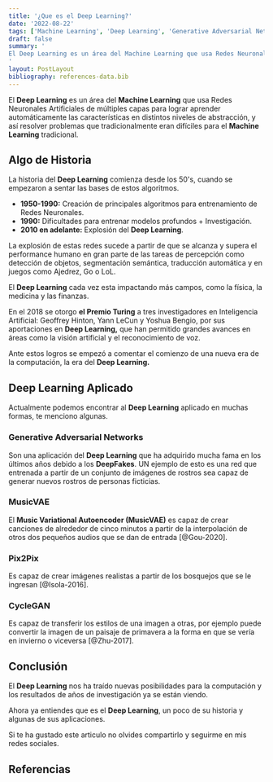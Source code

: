 ```yaml
---
title: '¿Que es el Deep Learning?'
date: '2022-08-22'
tags: ['Machine Learning', 'Deep Learning', 'Generative Adversarial Networks']
draft: false
summary: '
El Deep Learning es un área del Machine Learning que usa Redes Neuronales Artificiales de múltiples capas para lograr aprender automáticamente las características en distintos niveles de abstracción y resolver problemas que tradicionalmente eran difíciles para el Machine Learning.
'
layout: PostLayout
bibliography: references-data.bib
---
```


El **Deep Learning** es un área del **Machine Learning** que usa Redes Neuronales Artificiales de múltiples capas para lograr aprender automáticamente las características en distintos niveles de abstracción, y así resolver problemas que tradicionalmente eran difíciles para el **Machine Learning** tradicional.

## Algo de Historia

La historia del **Deep Learning** comienza desde los 50's, cuando se empezaron a sentar las bases de estos algoritmos.

- **1950-1990:** Creación de principales algoritmos para entrenamiento de Redes Neuronales.
- **1990:** Dificultades para entrenar modelos profundos + Investigación.
- **2010 en adelante:** Explosión del **Deep Learning**.

La explosión de estas redes sucede a partir de que se alcanza y supera el performance humano en gran parte de las tareas de percepción como detección de objetos, segmentación semántica, traducción automática y en juegos como Ajedrez, Go o LoL.

El **Deep Learning** cada vez esta impactando más campos, como la física, la medicina y las finanzas.

En el 2018 se otorgo **el Premio Turing** a tres investigadores en Inteligencia Artificial: Geoffrey Hinton, Yann LeCun y Yoshua Bengio, por sus aportaciones en **Deep Learning,** que han permitido grandes avances en áreas como la visión artificial y el reconocimiento de voz.

Ante estos logros se empezó a comentar el comienzo de una nueva era de la computación, la era del **Deep Learning.**

## Deep Learning Aplicado

Actualmente podemos encontrar al **Deep Learning** aplicado en muchas formas, te menciono algunas.

### Generative Adversarial Networks

Son una aplicación del **Deep Learning** que ha adquirido mucha fama en los últimos años debido a los **DeepFakes**. UN ejemplo de esto es una red que entrenada a partir de un conjunto de imágenes de rostros sea capaz de generar nuevos rostros de personas ficticias.

### MusicVAE

El **Music Variational Autoencoder (MusicVAE)** es capaz de crear canciones de alrededor de cinco minutos a partir de la interpolación de otros dos pequeños audios que se dan de entrada [@Gou-2020].

### Pix2Pix

Es capaz de crear imágenes realistas a partir de los bosquejos que se le ingresan [@Isola-2016].

### CycleGAN

Es capaz de transferir los estilos de una imagen a otras, por ejemplo puede convertir la imagen de un paisaje de primavera a la forma en que se vería en invierno o viceversa [@Zhu-2017].

## Conclusión

El **Deep Learning** nos ha traído nuevas posibilidades para la computación y los resultados de años de investigación ya se están viendo.

Ahora ya entiendes que es el **Deep Learning**, un poco de su historia y algunas de sus aplicaciones.

Si te ha gustado este articulo no olvides compartirlo y seguirme en mis redes sociales.

## Referencias
